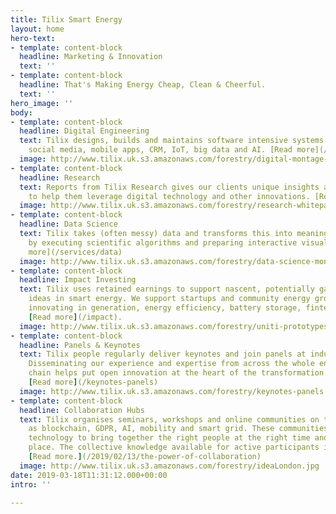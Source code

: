 ```yaml
---
title: Tilix Smart Energy
layout: home
hero-text:
- template: content-block
  headline: Marketing & Innovation
  text: ''
- template: content-block
  headline: That's Making Energy Cheap, Clean & Cheerful.
  text: ''
hero_image: ''
body:
- template: content-block
  headline: Digital Engineering
  text: Tilix designs, builds and maintains software intensive systems including websites,
    social media, mobile apps, CRM, IoT, big data and AI. [Read more](/services/digital).
  image: http://www.tilix.uk.s3.amazonaws.com/forestry/digital-montage-2.png
- template: content-block
  headline: Research
  text: Reports from Tilix Research gives our clients unique insights and viewpoints
    to help them leverage digital technology and other innovations. [Read more](/services/research).
  image: http://www.tilix.uk.s3.amazonaws.com/forestry/research-whitepapers.png
- template: content-block
  headline: Data Science
  text: Tilix takes (often messy) data and transforms this into meaningful information
    by executing scientific algorithms and preparing interactive visualisations. [Read
    more](/services/data)
  image: http://www.tilix.uk.s3.amazonaws.com/forestry/data-science-montage.png
- template: content-block
  headline: Impact Investing
  text: Tilix uses retained earnings to support nascent, potentially game changing
    ideas in smart energy. We support startups and community energy groups who are
    innovating in generation, energy efficiency, battery storage, fintech and mobility.
    [Read more](/impact).
  image: http://www.tilix.uk.s3.amazonaws.com/forestry/uniti-prototypes.jpg
- template: content-block
  headline: Panels & Keynotes
  text: Tilix people regularly deliver keynotes and join panels at industry events.
    Disseminating our experience and expertise from across the whole energy value
    chain helps put open innovation at the heart of the transformation of energy.
    [Read more](/keynotes-panels)
  image: http://www.tilix.uk.s3.amazonaws.com/forestry/keynotes-panels.jpg
- template: content-block
  headline: Collaboration Hubs
  text: Tilix organises seminars, workshops and online communities on topics such
    as blockchain, GDPR, AI, mobility and smart grid. These communities leverage digital
    technology to bring together the right people at the right time and in the right
    place. The collective knowledge available for active participants is a force multiplier.
    [Read more.](/2019/02/13/the-power-of-collaboration)
  image: http://www.tilix.uk.s3.amazonaws.com/forestry/ideaLondon.jpg
date: 2019-03-18T11:31:12.000+00:00
intro: ''

---
```

